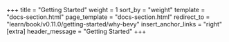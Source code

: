 +++
title = "Getting Started"
weight = 1
sort_by = "weight"
template = "docs-section.html"
page_template = "docs-section.html"
redirect_to = "learn/book/v0.11.0/getting-started/why-bevy"
insert_anchor_links = "right"
[extra]
header_message = "Getting Started"
+++